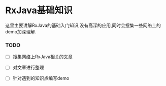 # RxJava基础知识

这里主要讲解RxJava的基础入门知识,没有高深的应用,同时会搜集一些网络上的demo加深理解.

### TODO

* [ ] 搜集网络上RxJava相关的文章
* [ ] 对文章进行整理
* [ ] 针对遇到的知识点编写demo



